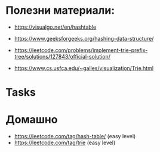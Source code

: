 

# Полезни материали: 
 
* https://visualgo.net/en/hashtable 
* https://www.geeksforgeeks.org/hashing-data-structure/

* https://leetcode.com/problems/implement-trie-prefix-tree/solutions/127843/official-solution/ 
* https://www.cs.usfca.edu/~galles/visualization/Trie.html 

# Tasks
 
# Домашно   
*  https://leetcode.com/tag/hash-table/ (easy level)
*  https://leetcode.com/tag/trie (easy level)
 
